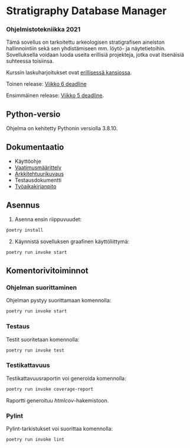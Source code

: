 # Stratigraphy Database Manager
### Ohjelmistotekniikka 2021

Tämä sovellus on tarkoitettu arkeologisen stratigrafisen aineiston hallinnointiin sekä sen yhdistämiseen mm. löytö- ja näytetietoihin. Sovelluksella voidaan luoda useita erillisiä projekteja, jotka ovat itsenäisiä suhteessa toisiinsa.

Kurssin laskuharjoitukset ovat [erillisessä kansiossa](https://github.com/nikolaipaukkonen/ot_harjoitustyo-2021/blob/main/laskarit/laskarit_readme.md).

Toinen release: [Viikko 6 deadline](https://github.com/nikolaipaukkonen/ot_harjoitustyo-2021/releases/tag/viikko6)

Ensimmäinen release: [Viikko 5 deadline](https://github.com/nikolaipaukkonen/ot_harjoitustyo-2021/releases).

## Python-versio
Ohjelma on kehitetty Pythonin versiolla 3.8.10.

## Dokumentaatio
* Käyttöohje
* [Vaatimusmäärittely](https://github.com/nikolaipaukkonen/ot_harjoitustyo-2021/blob/main/dokumentaatio/vaatimusmaarittely.md)
* [Arkkitehtuurikuvaus](https://github.com/nikolaipaukkonen/ot_harjoitustyo-2021/blob/main/dokumentaatio/arkkitehtuurikuvaus.md)
* Testausdokumentti
* [Työaikakirjanpito](https://github.com/nikolaipaukkonen/ot_harjoitustyo-2021/blob/main/dokumentaatio/tuntikirjanpito.md)

## Asennus
1. Asenna ensin riippuvuudet:
```bash
ṕoetry install
```

2. Käynnistä sovelluksen graafinen käyttöliittymä:
```bash
poetry run invoke start
```

## Komentorivitoiminnot

### Ohjelman suorittaminen

Ohjelman pystyy suorittamaan komennolla:

```bash
poetry run invoke start
```

### Testaus

Testit suoritetaan komennolla:

```bash
poetry run invoke test
```

### Testikattavuus

Testikattavuusraportin voi generoida komennolla:

```bash
poetry run invoke coverage-report
```

Raportti generoituu _htmlcov_-hakemistoon.

### Pylint

Pylint-tarkistukset voi suorittaa komennolla:

```bash
poetry run invoke lint
``` 


